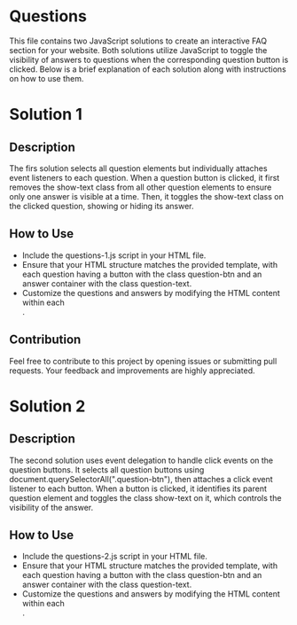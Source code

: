 # Questions
This file contains two JavaScript solutions to create an interactive FAQ section for your website. 
Both solutions utilize JavaScript to toggle the visibility of answers to questions when 
the corresponding question button is clicked. Below is a brief explanation of each solution 
along with instructions on how to use them.

# Solution 1
## Description
The firs solution selects all question elements but individually attaches event listeners to each question. When a question button is clicked, it first removes the show-text class from all other question elements to ensure only one answer is visible at a time. Then, it toggles the show-text class on the clicked question, showing or hiding its answer.

## How to Use
* Include the questions-1.js script in your HTML file.
* Ensure that your HTML structure matches the provided template, with each question having a button with the class question-btn and an answer container with the class question-text.
* Customize the questions and answers by modifying the HTML content within each <article class="question">.

## Contribution
Feel free to contribute to this project by opening issues or submitting pull requests. Your feedback and improvements are highly appreciated.
# Solution 2
## Description
The second solution uses event delegation to handle click events on the question buttons. It selects all question buttons using document.querySelectorAll(".question-btn"), then attaches a click event listener to each button. When a button is clicked, it identifies its parent question element and toggles the class show-text on it, which controls the visibility of the answer.

## How to Use
* Include the questions-2.js script in your HTML file.
* Ensure that your HTML structure matches the provided template, with each question having a button with the class question-btn and an answer container with the class question-text.
* Customize the questions and answers by modifying the HTML content within each <article class="question">.
  
